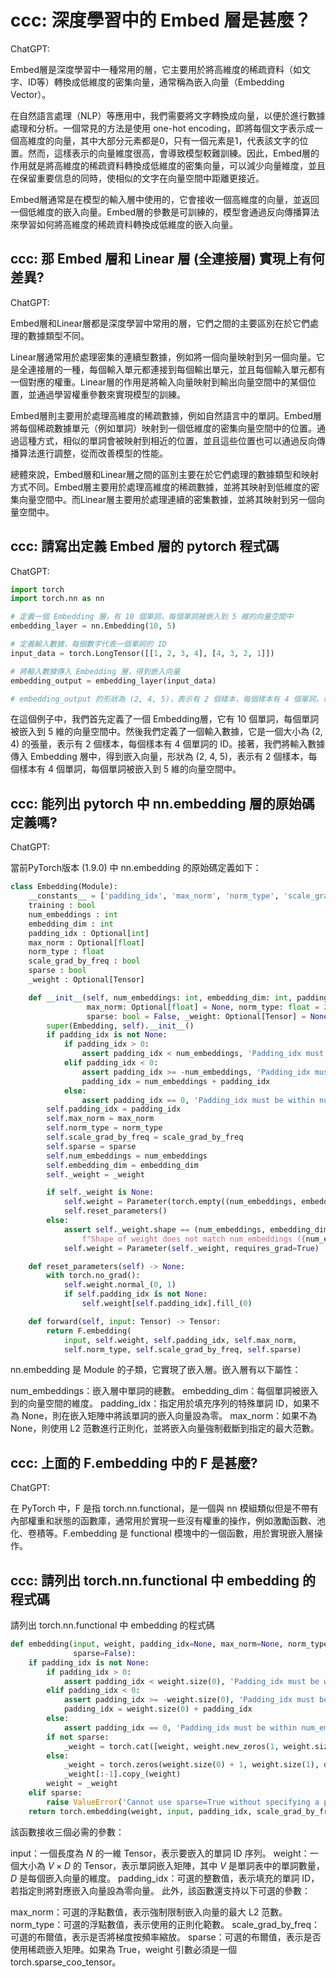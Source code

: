 # ccc: 深度學習中的 Embed 層是甚麼？

ChatGPT:

Embed層是深度學習中一種常用的層，它主要用於將高維度的稀疏資料（如文字、ID等）轉換成低維度的密集向量，通常稱為嵌入向量（Embedding Vector）。

在自然語言處理（NLP）等應用中，我們需要將文字轉換成向量，以便於進行數據處理和分析。一個常見的方法是使用 one-hot encoding，即將每個文字表示成一個高維度的向量，其中大部分元素都是0，只有一個元素是1，代表該文字的位置。然而，這樣表示的向量維度很高，會導致模型較難訓練。因此，Embed層的作用就是將高維度的稀疏資料轉換成低維度的密集向量，可以減少向量維度，並且在保留重要信息的同時，使相似的文字在向量空間中距離更接近。

Embed層通常是在模型的輸入層中使用的，它會接收一個高維度的向量，並返回一個低維度的嵌入向量。Embed層的參數是可訓練的，模型會通過反向傳播算法來學習如何將高維度的稀疏資料轉換成低維度的嵌入向量。

## ccc: 那 Embed 層和 Linear 層 (全連接層) 實現上有何差異?

ChatGPT:

Embed層和Linear層都是深度學習中常用的層，它們之間的主要區別在於它們處理的數據類型不同。

Linear層通常用於處理密集的連續型數據，例如將一個向量映射到另一個向量。它是全連接層的一種，每個輸入單元都連接到每個輸出單元，並且每個輸入單元都有一個對應的權重。Linear層的作用是將輸入向量映射到輸出向量空間中的某個位置，並通過學習權重參數來實現模型的訓練。

Embed層則主要用於處理高維度的稀疏數據，例如自然語言中的單詞。Embed層將每個稀疏數據單元（例如單詞）映射到一個低維度的密集向量空間中的位置。通過這種方式，相似的單詞會被映射到相近的位置，並且這些位置也可以通過反向傳播算法進行調整，從而改善模型的性能。

總體來說，Embed層和Linear層之間的區別主要在於它們處理的數據類型和映射方式不同。Embed層主要用於處理高維度的稀疏數據，並將其映射到低維度的密集向量空間中。而Linear層主要用於處理連續的密集數據，並將其映射到另一個向量空間中。

## ccc: 請寫出定義 Embed 層的 pytorch 程式碼

ChatGPT:

```py
import torch
import torch.nn as nn

# 定義一個 Embedding 層，有 10 個單詞，每個單詞被嵌入到 5 維的向量空間中
embedding_layer = nn.Embedding(10, 5)

# 定義輸入數據，每個數字代表一個單詞的 ID
input_data = torch.LongTensor([[1, 2, 3, 4], [4, 3, 2, 1]])

# 將輸入數據傳入 Embedding 層，得到嵌入向量
embedding_output = embedding_layer(input_data)

# embedding_output 的形狀為 (2, 4, 5)，表示有 2 個樣本，每個樣本有 4 個單詞，每個單詞被嵌入到 5 維的向量空間中

```

在這個例子中，我們首先定義了一個 Embedding層，它有 10 個單詞，每個單詞被嵌入到 5 維的向量空間中。然後我們定義了一個輸入數據，它是一個大小為 (2, 4) 的張量，表示有 2 個樣本，每個樣本有 4 個單詞的 ID。接著，我們將輸入數據傳入 Embedding 層中，得到嵌入向量，形狀為 (2, 4, 5)，表示有 2 個樣本，每個樣本有 4 個單詞，每個單詞被嵌入到 5 維的向量空間中。

## ccc: 能列出 pytorch 中 nn.embedding 層的原始碼定義嗎?

ChatGPT:

當前PyTorch版本 (1.9.0) 中 nn.embedding 的原始碼定義如下：

```py
class Embedding(Module):
    __constants__ = ['padding_idx', 'max_norm', 'norm_type', 'scale_grad_by_freq', 'sparse', '_weight']
    training : bool
    num_embeddings : int
    embedding_dim : int
    padding_idx : Optional[int]
    max_norm : Optional[float]
    norm_type : float
    scale_grad_by_freq : bool
    sparse : bool
    _weight : Optional[Tensor]

    def __init__(self, num_embeddings: int, embedding_dim: int, padding_idx: Optional[int] = None,
                 max_norm: Optional[float] = None, norm_type: float = 2., scale_grad_by_freq: bool = False,
                 sparse: bool = False, _weight: Optional[Tensor] = None) -> None:
        super(Embedding, self).__init__()
        if padding_idx is not None:
            if padding_idx > 0:
                assert padding_idx < num_embeddings, 'Padding_idx must be within num_embeddings'
            elif padding_idx < 0:
                assert padding_idx >= -num_embeddings, 'Padding_idx must be within num_embeddings'
                padding_idx = num_embeddings + padding_idx
            else:
                assert padding_idx == 0, 'Padding_idx must be within num_embeddings'
        self.padding_idx = padding_idx
        self.max_norm = max_norm
        self.norm_type = norm_type
        self.scale_grad_by_freq = scale_grad_by_freq
        self.sparse = sparse
        self.num_embeddings = num_embeddings
        self.embedding_dim = embedding_dim
        self._weight = _weight

        if self._weight is None:
            self.weight = Parameter(torch.empty((num_embeddings, embedding_dim), requires_grad=True))
            self.reset_parameters()
        else:
            assert self._weight.shape == (num_embeddings, embedding_dim), \
                f"Shape of weight does not match num_embeddings ({num_embeddings}) and embedding_dim ({embedding_dim})"
            self.weight = Parameter(self._weight, requires_grad=True)

    def reset_parameters(self) -> None:
        with torch.no_grad():
            self.weight.normal_(0, 1)
            if self.padding_idx is not None:
                self.weight[self.padding_idx].fill_(0)

    def forward(self, input: Tensor) -> Tensor:
        return F.embedding(
            input, self.weight, self.padding_idx, self.max_norm,
            self.norm_type, self.scale_grad_by_freq, self.sparse)

```

nn.embedding 是 Module 的子類，它實現了嵌入層。嵌入層有以下屬性：

num_embeddings：嵌入層中單詞的總數。
embedding_dim：每個單詞被嵌入到的向量空間的維度。
padding_idx：指定用於填充序列的特殊單詞 ID，如果不為 None，則在嵌入矩陣中將該單詞的嵌入向量設為零。
max_norm：如果不為 None，則使用 L2 范數進行正則化，並將嵌入向量強制截斷到指定的最大范數。

## ccc: 上面的 F.embedding 中的 F 是甚麼?

ChatGPT:

在 PyTorch 中，F 是指 torch.nn.functional，是一個與 nn 模組類似但是不帶有內部權重和狀態的函數庫，通常用於實現一些沒有權重的操作，例如激勵函數、池化、卷積等。F.embedding 是 functional 模塊中的一個函數，用於實現嵌入層操作。

## ccc: 請列出 torch.nn.functional 中 embedding 的程式碼

請列出 torch.nn.functional 中 embedding 的程式碼

```py
def embedding(input, weight, padding_idx=None, max_norm=None, norm_type=2., scale_grad_by_freq=False,
              sparse=False):
    if padding_idx is not None:
        if padding_idx > 0:
            assert padding_idx < weight.size(0), 'Padding_idx must be within num_embeddings'
        elif padding_idx < 0:
            assert padding_idx >= -weight.size(0), 'Padding_idx must be within num_embeddings'
            padding_idx = weight.size(0) + padding_idx
        else:
            assert padding_idx == 0, 'Padding_idx must be within num_embeddings'
        if not sparse:
            _weight = torch.cat([weight, weight.new_zeros(1, weight.size(1))])
        else:
            _weight = torch.zeros(weight.size(0) + 1, weight.size(1), dtype=weight.dtype, device=weight.device)
            _weight[:-1].copy_(weight)
        weight = _weight
    elif sparse:
        raise ValueError('Cannot use sparse=True without specifying a padding_idx')
    return torch.embedding(weight, input, padding_idx, scale_grad_by_freq, sparse)

```

該函數接收三個必需的參數：

input：一個長度為 $N$ 的一維 Tensor，表示要嵌入的單詞 ID 序列。
weight：一個大小為 $V\times D$ 的 Tensor，表示單詞嵌入矩陣，其中 $V$ 是單詞表中的單詞數量，$D$ 是每個嵌入向量的維度。
padding_idx：可選的整數值，表示填充的單詞 ID，若指定則將對應嵌入向量設為零向量。
此外，該函數還支持以下可選的參數：

max_norm：可選的浮點數值，表示強制限制嵌入向量的最大 L2 范數。
norm_type：可選的浮點數值，表示使用的正則化範數。
scale_grad_by_freq：可選的布爾值，表示是否將梯度按頻率縮放。
sparse：可選的布爾值，表示是否使用稀疏嵌入矩陣。如果為 True，weight 引數必須是一個 torch.sparse_coo_tensor。

